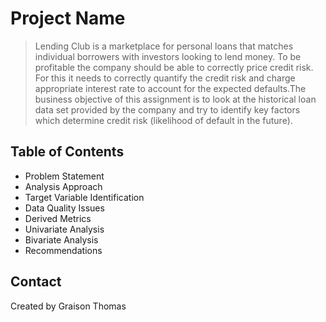 # Project Name
> Lending Club is a marketplace for personal loans that matches individual borrowers with investors looking to lend money. To be profitable the company should be able to correctly price credit risk. For this it needs to correctly quantify the credit risk and charge appropriate interest rate to account for the expected defaults.The business objective of this assignment is to look at the historical loan data set provided by the company and try to identify key factors which determine credit risk (likelihood of default in the future).



## Table of Contents
* Problem Statement
* Analysis Approach
* Target Variable Identification
* Data Quality Issues
* Derived Metrics
* Univariate Analysis
* Bivariate Analysis
* Recommendations



## Contact
Created by Graison Thomas
